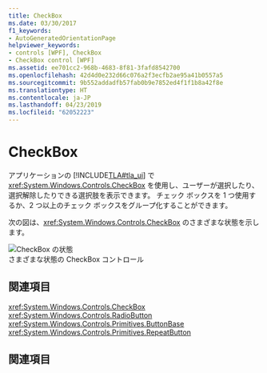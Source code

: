 ```yaml
---
title: CheckBox
ms.date: 03/30/2017
f1_keywords:
- AutoGeneratedOrientationPage
helpviewer_keywords:
- controls [WPF], CheckBox
- CheckBox control [WPF]
ms.assetid: ee701cc2-968b-4683-8f81-3fafd8542700
ms.openlocfilehash: 42d4d0e232d66c076a2f3ecfb2ae95a41b0557a5
ms.sourcegitcommit: 9b552addadfb57fab0b9e7852ed4f1f1b8a42f8e
ms.translationtype: HT
ms.contentlocale: ja-JP
ms.lasthandoff: 04/23/2019
ms.locfileid: "62052223"
---
```

# <a name="checkbox"></a>CheckBox
アプリケーションの [!INCLUDE[TLA#tla_ui](../../../../includes/tlasharptla-ui-md.md)] で <xref:System.Windows.Controls.CheckBox> を使用し、ユーザーが選択したり、選択解除したりできる選択肢を表示できます。 チェック ボックスを 1 つ使用するか、2 つ以上のチェック ボックスをグループ化することができます。  
  
 次の図は、<xref:System.Windows.Controls.CheckBox> のさまざまな状態を示します。  
  
 ![CheckBox の状態](./media/ss-ctl-checkbox.png "SS_CTL_checkbox")  
さまざまな状態の CheckBox コントロール  
  
## <a name="reference"></a>関連項目  
 <xref:System.Windows.Controls.CheckBox>  
  <xref:System.Windows.Controls.RadioButton>  
  <xref:System.Windows.Controls.Primitives.ButtonBase>  
  <xref:System.Windows.Controls.Primitives.RepeatButton>  
  
## <a name="related-sections"></a>関連項目
